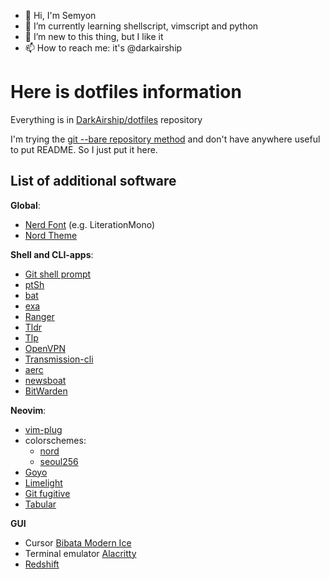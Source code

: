- 👋 Hi, I'm Semyon
- 🌱 I’m currently learning shellscript, vimscript and python
- 💞️ I’m new to this thing, but I like it
- 📫 How to reach me: it's @darkairship

# Here is dotfiles information

Everything is in [DarkAirship/dotfiles](https://github.com/DarkAirship/dotfiles) repository

I'm trying the [git --bare repository method](https://www.atlassian.com/git/tutorials/dotfiles) and don't have anywhere useful to put README. So I just put it here.

## List of additional software

**Global**:
- [Nerd Font](https://www.nerdfonts.com/font-downloads) (e.g. LiterationMono)
- [Nord Theme](https://www.nordtheme.com/ports)

**Shell and CLI-apps**:
- [Git shell prompt](https://github.com/git/git/blob/master/contrib/completion/git-prompt.sh)
- [ptSh](https://github.com/jszczerbinsky/ptSh)
- [bat](https://github.com/sharkdp/bat)
- [exa](https://the.exa.website/)
- [Ranger](https://github.com/ranger/ranger)
- [Tldr](https://github.com/tldr-pages/tldr)
- [Tlp](https://linrunner.de/tlp/index.html)
- [OpenVPN](https://github.com/OpenVPN/openvpn)
- [Transmission-cli](https://transmissionbt.com/)
- [aerc](https://aerc-mail.org/)
- [newsboat](https://newsboat.org/)
- [BitWarden](https://bitwarden.com/help/article/cli/)


**Neovim**:
- [vim-plug](https://github.com/junegunn/vim-plug)
- colorschemes:
    - [nord](https://github.com/arcticicestudio/nord-vim)
    - [seoul256](https://github.com/junegunn/seoul256.vim)
- [Goyo](https://github.com/junegunn/goyo.vim)
- [Limelight](https://github.com/junegunn/limelight.vim)
- [Git fugitive](https://github.com/tpope/vim-fugitive)
- [Tabular](https://github.com/godlygeek/tabular)

**GUI**
- Cursor [Bibata Modern Ice](https://github.com/ful1e5/Bibata_Cursor)
- Terminal emulator [Alacritty](https://github.com/alacritty/alacritty)
- [Redshift](http://jonls.dk/redshift/)
